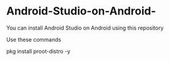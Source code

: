 # Android-Studio-on-Android-
You can install Android Studio on Android using this repository


Use these commands

pkg install proot-distro -y
